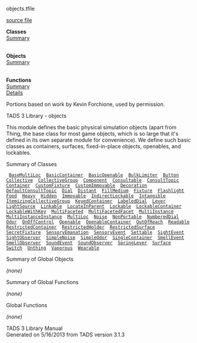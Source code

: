 ---
---
<span class="title">objects.t</span><span class="type">file</span>

[source file](../source/objects.t.html)

**Classes**  
[Summary](#_ClassSummary_)  
 

**Objects**  
[Summary](#_ObjectSummary_)  
 

**Functions**  
[Summary](#_FunctionSummary_)  
[Details](#_Functions_)

<div class="fdesc">

  
Portions based on work by Kevin Forchione, used by permission.

TADS 3 Library - objects

This module defines the basic physical simulation objects (apart from
Thing, the base class for most game objects, which is so large that it's
defined in its own separate module for convenience). We define such
basic classes as containers, surfaces, fixed-in-place objects,
openables, and lockables.

</div>

<span id="_ClassSummary_"></span>

<div class="mjhd">

<span class="hdln">Summary of Classes</span>  

</div>

` `[`BaseMultiLoc`](../object/BaseMultiLoc.html)`  `[`BasicContainer`](../object/BasicContainer.html)`  `[`BasicOpenable`](../object/BasicOpenable.html)`  `[`BulkLimiter`](../object/BulkLimiter.html)`  `[`Button`](../object/Button.html)`  `[`Collective`](../object/Collective.html)`  `[`CollectiveGroup`](../object/CollectiveGroup.html)`  `[`Component`](../object/Component.html)`  `[`Consultable`](../object/Consultable.html)`  `[`ConsultTopic`](../object/ConsultTopic.html)`  `[`Container`](../object/Container.html)`  `[`CustomFixture`](../object/CustomFixture.html)`  `[`CustomImmovable`](../object/CustomImmovable.html)`  `[`Decoration`](../object/Decoration.html)`  `[`DefaultConsultTopic`](../object/DefaultConsultTopic.html)`  `[`Dial`](../object/Dial.html)`  `[`Distant`](../object/Distant.html)`  `[`FillMedium`](../object/FillMedium.html)`  `[`Fixture`](../object/Fixture.html)`  `[`Flashlight`](../object/Flashlight.html)`  `[`Food`](../object/Food.html)`  `[`Heavy`](../object/Heavy.html)`  `[`Hidden`](../object/Hidden.html)`  `[`Immovable`](../object/Immovable.html)`  `[`IndirectLockable`](../object/IndirectLockable.html)`  `[`Intangible`](../object/Intangible.html)`  `[`ItemizingCollectiveGroup`](../object/ItemizingCollectiveGroup.html)`  `[`KeyedContainer`](../object/KeyedContainer.html)`  `[`LabeledDial`](../object/LabeledDial.html)`  `[`Lever`](../object/Lever.html)`  `[`LightSource`](../object/LightSource.html)`  `[`Linkable`](../object/Linkable.html)`  `[`LocateInParent`](../object/LocateInParent.html)`  `[`Lockable`](../object/Lockable.html)`  `[`LockableContainer`](../object/LockableContainer.html)`  `[`LockableWithKey`](../object/LockableWithKey.html)`  `[`MultiFaceted`](../object/MultiFaceted.html)`  `[`MultiFacetedFacet`](../object/MultiFacetedFacet.html)`  `[`MultiInstance`](../object/MultiInstance.html)`  `[`MultiInstanceInstance`](../object/MultiInstanceInstance.html)`  `[`MultiLoc`](../object/MultiLoc.html)`  `[`Noise`](../object/Noise.html)`  `[`NonPortable`](../object/NonPortable.html)`  `[`NumberedDial`](../object/NumberedDial.html)`  `[`Odor`](../object/Odor.html)`  `[`OnOffControl`](../object/OnOffControl.html)`  `[`Openable`](../object/Openable.html)`  `[`OpenableContainer`](../object/OpenableContainer.html)`  `[`OutOfReach`](../object/OutOfReach.html)`  `[`Readable`](../object/Readable.html)`  `[`RestrictedContainer`](../object/RestrictedContainer.html)`  `[`RestrictedHolder`](../object/RestrictedHolder.html)`  `[`RestrictedSurface`](../object/RestrictedSurface.html)`  `[`SecretFixture`](../object/SecretFixture.html)`  `[`SensoryEmanation`](../object/SensoryEmanation.html)`  `[`SensoryEvent`](../object/SensoryEvent.html)`  `[`Settable`](../object/Settable.html)`  `[`SightEvent`](../object/SightEvent.html)`  `[`SightObserver`](../object/SightObserver.html)`  `[`SimpleNoise`](../object/SimpleNoise.html)`  `[`SimpleOdor`](../object/SimpleOdor.html)`  `[`SingleContainer`](../object/SingleContainer.html)`  `[`SmellEvent`](../object/SmellEvent.html)`  `[`SmellObserver`](../object/SmellObserver.html)`  `[`SoundEvent`](../object/SoundEvent.html)`  `[`SoundObserver`](../object/SoundObserver.html)`  `[`SpringLever`](../object/SpringLever.html)`  `[`Surface`](../object/Surface.html)`  `[`Switch`](../object/Switch.html)`  `[`Unthing`](../object/Unthing.html)`  `[`Vaporous`](../object/Vaporous.html)`  `[`Wearable`](../object/Wearable.html)`  `
<span id="_ObjectSummary_"></span>

<div class="mjhd">

<span class="hdln">Summary of Global Objects</span>  

</div>

*(none)* <span id="FunctionSummary_"></span>

<div class="mjhd">

<span class="hdln">Summary of Global Functions</span>  

</div>

*(none)* <span id="_Functions_"></span>

<div class="mjhd">

<span class="hdln">Global Functions</span>  

</div>

*(none)*

<div class="ftr">

TADS 3 Library Manual  
Generated on 5/16/2013 from TADS version 3.1.3

</div>
